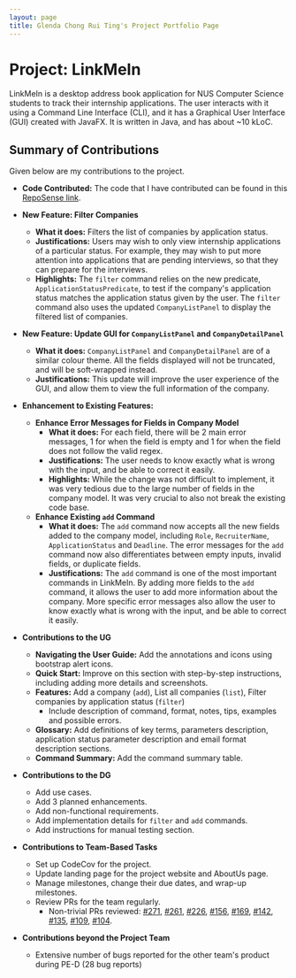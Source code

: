 ```yaml
---
layout: page
title: Glenda Chong Rui Ting's Project Portfolio Page
---
```


# Project: LinkMeIn

LinkMeIn is a desktop address book application for NUS Computer Science students to track their internship applications.
The user interacts with it using a Command Line Interface (CLI), and it has a Graphical User Interface (GUI) created with JavaFX. It is written in Java, and has about
~10 kLoC.

## Summary of Contributions

Given below are my contributions to the project.

* **Code Contributed:** The code that I have contributed can be found in this [RepoSense link](https://nus-cs2103-ay2324s1.github.io/tp-dashboard/?search=GlendaChong&sort=groupTitle&sortWithin=title&timeframe=commit&mergegroup=&groupSelect=groupByRepos&breakdown=true&checkedFileTypes=docs~functional-code~test-code&since=2023-09-22).

* **New Feature: Filter Companies**
  * **What it does:** Filters the list of companies by application status.
  * **Justifications:** Users may wish to only view internship applications of a particular status. For example, they may wish to put more attention into applications that are pending interviews, so that they can prepare for the interviews.
  * **Highlights:** The `filter` command relies on the new predicate, `ApplicationStatusPredicate`, to test if the company's application status matches the application status given by the user. The `filter` command also uses the updated `CompanyListPanel` to display the filtered list of companies.

* **New Feature: Update GUI for `CompanyListPanel` and `CompanyDetailPanel`**
  * **What it does:** `CompanyListPanel` and `CompanyDetailPanel` are of a similar colour theme. All the fields displayed will not be truncated, and will be soft-wrapped instead.
  * **Justifications:** This update will improve the user experience of the GUI, and allow them to view the full information of the company.

* **Enhancement to Existing Features:**
  * **Enhance Error Messages for Fields in Company Model**
    * **What it does:** For each field, there will be 2 main error messages, 1 for when the field is empty and 1 for when the field does not follow the valid regex.
    * **Justifications:** The user needs to know exactly what is wrong with the input, and be able to correct it easily.
    * **Highlights:** While the change was not difficult to implement, it was very tedious due to the large number of fields in the company model. It was very crucial to also not break the existing code base.
  * **Enhance Existing `add` Command**
    * **What it does:** The `add` command now accepts all the new fields added to the company model, including `Role`, `RecruiterName`, `ApplicationStatus` and `Deadline`. The error messages for the `add` command now also differentiates between empty inputs, invalid fields, or duplicate fields.
    * **Justifications:** The `add` command is one of the most important commands in LinkMeIn. By adding more fields to the `add` command, it allows the user to add more information about the company. More specific error messages also allow the user to know exactly what is wrong with the input, and be able to correct it easily.

* **Contributions to the UG**
  * **Navigating the User Guide:** Add the annotations and icons using bootstrap alert icons.
  * **Quick Start:** Improve on this section with step-by-step instructions, including adding more details and screenshots.
  * **Features:** Add a company (`add`),  List all companies (`list`), Filter companies by application status (`filter`)
    * Include description of command, format, notes, tips, examples and possible errors.
  * **Glossary:** Add definitions of key terms, parameters description, application status parameter description and email format description sections.
  * **Command Summary:** Add the command summary table.

* **Contributions to the DG**
  * Add use cases.
  * Add 3 planned enhancements.
  * Add non-functional requirements.
  * Add implementation details for `filter` and `add` commands.
  * Add instructions for manual testing section.

* **Contributions to Team-Based Tasks**
  * Set up CodeCov for the project.
  * Update landing page for the project website and AboutUs page.
  * Manage milestones, change their due dates, and wrap-up milestones.
  * Review PRs for the team regularly.
    * Non-trivial PRs reviewed: [#271](https://github.com/AY2324S1-CS2103T-T17-2/tp/pull/271), [#261](https://github.com/AY2324S1-CS2103T-T17-2/tp/pull/261), [#226](https://github.com/AY2324S1-CS2103T-T17-2/tp/pull/226), [#156](https://github.com/AY2324S1-CS2103T-T17-2/tp/pull/156), [#169](https://github.com/AY2324S1-CS2103T-T17-2/tp/pull/169), [#142](https://github.com/AY2324S1-CS2103T-T17-2/tp/pull/142), [#135](https://github.com/AY2324S1-CS2103T-T17-2/tp/pull/135), [#109](https://github.com/AY2324S1-CS2103T-T17-2/tp/pull/109), [#104](https://github.com/AY2324S1-CS2103T-T17-2/tp/pull/104).

* **Contributions beyond the Project Team**
  * Extensive number of bugs reported for the other team's product during PE-D (28 bug reports)

